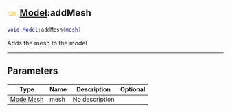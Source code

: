 ## <img src="../../.gitbook/assets/shared.png" width="24" height=24 /> [Model](https://iaswiki.rawr.dev/readme/model):addMesh

```lua
void Model:addMesh(mesh)
```

Adds the mesh to the model

------
## Parameters

| Type   | Name | Description | Optional |
| ------ | ---- | ----------- | -------: |
| [ModelMesh](https://iaswiki.rawr.dev/readme/modelmesh) | mesh | No description |  |

